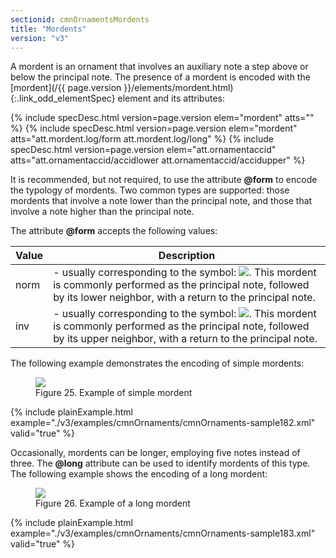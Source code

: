 ```yaml
---
sectionid: cmnOrnamentsMordents
title: "Mordents"
version: "v3"
---
```




A mordent is an ornament that involves an auxiliary note a step above or below the
principal
note. The presence of a mordent is encoded with the [mordent](/{{ page.version }}/elements/mordent.html){:.link_odd_elementSpec} element and
its attributes:




{% include specDesc.html version=page.version elem="mordent" atts="" %}
{% include specDesc.html version=page.version elem="mordent" atts="att.mordent.log/form att.mordent.log/long" %}
{% include specDesc.html version=page.version elem="att.ornamentaccid" atts="att.ornamentaccid/accidlower att.ornamentaccid/accidupper" %}




It is recommended, but not required, to use the attribute **@form** to encode the
typology of mordents. Two common types are supported: those mordents that involve
a note lower
than the principal note, and those that involve a note higher than the principal note.


The attribute **@form** accepts the following values:

<table class="table table-striped table-hover">
   <thead>
      <tr>
         <th>Value</th>
         <th>Description</th>
      </tr>
   </thead>
   <tbody>
      <tr>
         <td>norm</td>
         <td> - usually corresponding to the symbol: 
            <img src="../../../../guidelines/v3/Images/modules/cmnOrnaments/lower_mordent.png" class="graphic"></img>. This mordent is
            commonly performed as the principal note, followed by its lower neighbor, with a return
            to
            the principal note.
         </td>
      </tr>
      <tr>
         <td>inv</td>
         <td> - usually corresponding to the symbol: 
            <img src="../../../../guidelines/v3/Images/modules/cmnOrnaments/upper_mordent.png" class="graphic"></img>. This mordent is
            commonly performed as the principal note, followed by its upper neighbor, with a return
            to
            the principal note.
         </td>
      </tr>
   </tbody>
</table>

The following example demonstrates the encoding of simple mordents:


<figure class="figure">
   <img src="../../../../guidelines/v3/Images/modules/cmnOrnaments/ex_mordent.png" class="img-responsive"></img>
   <figcaption class="figure-caption">Figure 25. Example of simple mordent</figcaption>
</figure>
{% include plainExample.html example="./v3/examples/cmnOrnaments/cmnOrnaments-sample182.xml" valid="true" %}


Occasionally, mordents can be longer, employing five notes instead of three. The
**@long** attribute can be used to identify mordents of this type. The following
example shows the encoding of a long mordent:


<figure class="figure">
   <img src="../../../../guidelines/v3/Images/modules/cmnOrnaments/ex_mordent_l.png" class="img-responsive"></img>
   <figcaption class="figure-caption">Figure 26. Example of a long mordent</figcaption>
</figure>
{% include plainExample.html example="./v3/examples/cmnOrnaments/cmnOrnaments-sample183.xml" valid="true" %}

